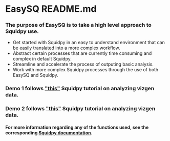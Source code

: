 # <b>EasySQ README.md</b>

### The purpose of EasySQ is to take a high level approach to Squidpy use.
<ul>
    <li>Get started with Squidpy in an easy to understand environment that can be easily translated into a more complex workflow.</li>
    <li>Abstract certain processes that are currently time consuming and complex in default Squidpy.</li>
    <li>Streamline and accelerate the process of outputing basic analysis.</li>
    <li>Work with more complex Squidpy processes through the use of both EasySQ and Squidpy.</li>
</ul>

### Demo 1 follows ["this"](https://squidpy.readthedocs.io/en/stable/notebooks/tutorials/tutorial_vizgen.html) Squidpy tutorial on analyzing vizgen data.

### Demo 2 follows ["this"](https://squidpy.readthedocs.io/en/stable/notebooks/tutorials/tutorial_vizgen_mouse_liver.html) Squidpy tutorial on analyzing vizgen data.

#### For more information regarding any of the functions used, see the corresponding [Squidpy documentation](https://squidpy.readthedocs.io/en/stable/api.html#).
